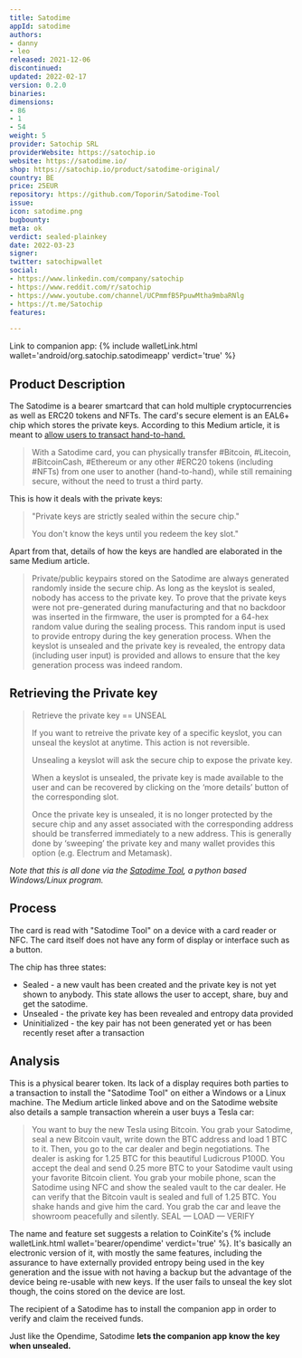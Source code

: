 ```yaml
---
title: Satodime
appId: satodime
authors:
- danny
- leo
released: 2021-12-06
discontinued: 
updated: 2022-02-17
version: 0.2.0
binaries: 
dimensions:
- 86
- 1
- 54
weight: 5
provider: Satochip SRL
providerWebsite: https://satochip.io
website: https://satodime.io/
shop: https://satochip.io/product/satodime-original/
country: BE
price: 25EUR
repository: https://github.com/Toporin/Satodime-Tool
issue: 
icon: satodime.png
bugbounty: 
meta: ok
verdict: sealed-plainkey
date: 2022-03-23
signer: 
twitter: satochipwallet
social:
- https://www.linkedin.com/company/satochip
- https://www.reddit.com/r/satochip
- https://www.youtube.com/channel/UCPmmfB5PpuwMtha9mbaRNlg
- https://t.me/Satochip
features: 

---
```


Link to companion app: {% include walletLink.html wallet='android/org.satochip.satodimeapp' verdict='true' %}


## Product Description

The Satodime is a bearer smartcard that can hold multiple cryptocurrencies as well as ERC20 tokens and NFTs. The card's secure element is an EAL6+ chip which stores the private keys. According to this Medium article, it is meant  to [allow users to transact hand-to-hand.]((https://satochip.medium.com/satodime-why-and-how-to-use-your-bearer-crypto-card-490316180873))

> With a Satodime card, you can physically transfer #Bitcoin, #Litecoin, #BitcoinCash, #Ethereum or any other #ERC20 tokens (including #NFTs) from one user to another (hand-to-hand), while still remaining secure, without the need to trust a third party.

This is how it deals with the private keys:

> "Private keys are strictly sealed within the secure chip."
>
> You don't know the keys until you redeem the key slot."

Apart from that, details of how the keys are handled are elaborated in the same Medium article.

> Private/public keypairs stored on the Satodime are always generated randomly inside the secure chip. As long as the keyslot is sealed, nobody has access to the private key. To prove that the private keys were not pre-generated during manufacturing and that no backdoor was inserted in the firmware, the user is prompted for a 64-hex random value during the sealing process. This random input is used to provide entropy during the key generation process. When the keyslot is unsealed and the private key is revealed, the entropy data (including user input) is provided and allows to ensure that the key generation process was indeed random.


## Retrieving the Private key

> Retrieve the private key == UNSEAL
>
> If you want to retreive the private key of a specific keyslot, you can unseal the keyslot at anytime. This action is not reversible.
>
> Unsealing a keyslot will ask the secure chip to expose the private key.
>
> When a keyslot is unsealed, the private key is made available to the user and can be recovered by clicking on the ‘more details’ button of the corresponding slot.
>
> Once the private key is unsealed, it is no longer protected by the secure chip and any asset associated with the corresponding address should be transferred immediately to a new address. This is generally done by ‘sweeping’ the private key and many wallet provides this option (e.g. Electrum and Metamask).

*Note that this is all done via the [Satodime Tool](https://github.com/Toporin/Satodime-Tool/releases), a python based Windows/Linux program.*

## Process

The card is read with "Satodime Tool" on a device with a card reader or NFC. The card itself does not have any form of display or interface such as a button.

The chip has three states:

- Sealed - a new vault has been created and the private key is not yet shown to anybody. This state allows the user to accept, share, buy and get the satodime.
- Unsealed - the private key has been revealed and entropy data provided
- Uninitialized - the key pair has not been generated yet or has been recently reset after a transaction

## Analysis

This is a physical bearer token. Its lack of a display requires both
parties to a transaction to install the "Satodime Tool" on either a Windows or a
Linux machine. The Medium article linked above and on the Satodime website also
details a sample transaction wherein a user buys a Tesla car:

> You want to buy the new Tesla using Bitcoin. You grab your Satodime, seal a new Bitcoin vault, write down the BTC address and load 1 BTC to it. Then, you go to the car dealer and begin negotiations. The dealer is asking for 1.25 BTC for this beautiful Ludicrous P100D. You accept the deal and send 0.25 more BTC to your Satodime vault using your favorite Bitcoin client. You grab your mobile phone, scan the Satodime using NFC and show the sealed vault to the car dealer. He can verify that the Bitcoin vault is sealed and full of 1.25 BTC. You shake hands and give him the card. You grab the car and leave the showroom peacefully and silently. SEAL — LOAD — VERIFY

The name and feature set suggests a relation to CoinKite's
{% include walletLink.html wallet='bearer/opendime' verdict='true' %}. It's
basically an electronic version of it, with mostly the same features, including
the assurance to have externally provided entropy being used in the key
generation and the issue with not having a backup but the advantage of the
device being re-usable with new keys. If the user fails to unseal the key slot
though, the coins stored on the device are lost.

The recipient of a Satodime has to install the companion app in order to verify
and claim the received funds.

Just like the Opendime, Satodime **lets the companion app know the key when
unsealed.**
